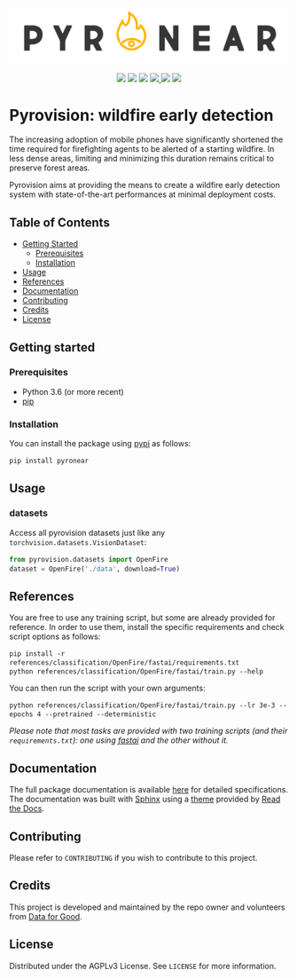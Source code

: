 ![PyroNear Logo](docs/source/_static/img/pyronear-logo-dark.png)

<p align="center">
    <a href="LICENSE" alt="License">
        <img src="https://img.shields.io/badge/License-AGPL%20v3-blue.svg" /></a>
    <a href="https://www.codacy.com/manual/frgfm/pyronear?utm_source=github.com&amp;utm_medium=referral&amp;utm_content=pyronear/pyro-vision&amp;utm_campaign=Badge_Grade">
        <img src="https://app.codacy.com/project/badge/Grade/55423de221b14b18a5e35804574d5d5a"/></a>
    <a href="https://github.com/pyronear/pyro-vision/actions?query=workflow%3Apython-package">
        <img src="https://github.com/pyronear/pyro-vision/workflows/python-package/badge.svg" /></a>
    <a href="https://codecov.io/gh/pyronear/pyro-vision">
  		<img src="https://codecov.io/gh/pyronear/pyro-vision/branch/master/graph/badge.svg" />
	</a>
    <a href="https://pyronear.github.io/pyro-vision">
  		<img src="https://img.shields.io/badge/docs-available-blue.svg" /></a>
    <a href="https://pypi.org/project/pyrovision/" alt="Pypi">
        <img src="https://img.shields.io/badge/pypi-v0.1.0-blue.svg" /></a>
</p>




# Pyrovision: wildfire early detection

The increasing adoption of mobile phones have significantly shortened the time required for firefighting agents to be alerted of a starting wildfire. In less dense areas, limiting and minimizing this duration remains critical to preserve forest areas.

Pyrovision aims at providing the means to create a wildfire early detection system with state-of-the-art performances at minimal deployment costs.



## Table of Contents

* [Getting Started](#getting-started)
  * [Prerequisites](#prerequisites)
  * [Installation](#installation)
* [Usage](#usage)
* [References](#references)
* [Documentation](#documentation)
* [Contributing](#contributing)
* [Credits](#credits)
* [License](#license)



## Getting started

### Prerequisites

- Python 3.6 (or more recent)
- [pip](https://pip.pypa.io/en/stable/)

### Installation

You can install the package using [pypi](https://pypi.org/project/pyronear/) as follows:

```shell
pip install pyronear
```



## Usage

### datasets

Access all pyrovision datasets just like any `torchvision.datasets.VisionDataset`:

```python
from pyrovision.datasets import OpenFire
dataset = OpenFire('./data', download=True)
```



## References

You are free to use any training script, but some are already provided for reference. In order to use them, install the specific requirements and check script options as follows:

```shell
pip install -r references/classification/OpenFire/fastai/requirements.txt
python references/classification/OpenFire/fastai/train.py --help
```

You can then run the script with your own arguments:

```shell
python references/classification/OpenFire/fastai/train.py --lr 3e-3 --epochs 4 --pretrained --deterministic
```

*Please note that most tasks are provided with two training scripts (and their `requirements.txt`): one using [fastai](https://github.com/fastai/fastai) and the other without it.*



## Documentation

The full package documentation is available [here](https://pyronear.github.io/pyro-vision/) for detailed specifications. The documentation was built with [Sphinx](https://www.sphinx-doc.org) using a [theme](https://github.com/readthedocs/sphinx_rtd_theme) provided by [Read the Docs](https://readthedocs.org).



## Contributing

Please refer to `CONTRIBUTING` if you wish to contribute to this project.



## Credits

This project is developed and maintained by the repo owner and volunteers from [Data for Good](https://dataforgood.fr/).



## License

Distributed under the AGPLv3 License. See `LICENSE` for more information.
